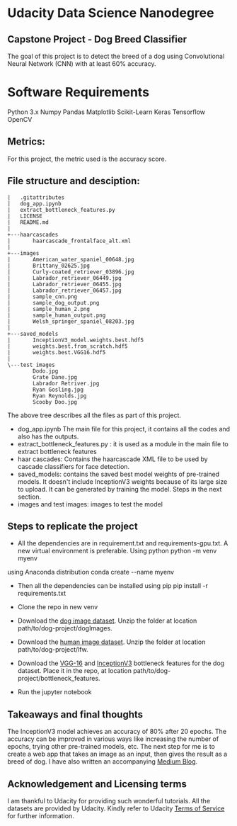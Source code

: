 # Udacity Data Science Nanodegree

##  Capstone Project - Dog Breed Classifier
The goal of this project is to detect the breed of a dog using Convolutional Neural Network (CNN) with at least 60% accuracy.




# Software Requirements
 Python 3.x
 Numpy
 Pandas
 Matplotlib
 Scikit-Learn
 Keras
 Tensorflow
 OpenCV
 
## Metrics:
For this project, the metric used is the accuracy score.

## File structure and desciption:

    |   .gitattributes
    |   dog_app.ipynb
    |   extract_bottleneck_features.py
    |   LICENSE
    |   README.md
    |   
    +---haarcascades
    |       haarcascade_frontalface_alt.xml
    |       
    +---images
    |       American_water_spaniel_00648.jpg
    |       Brittany_02625.jpg
    |       Curly-coated_retriever_03896.jpg
    |       Labrador_retriever_06449.jpg
    |       Labrador_retriever_06455.jpg
    |       Labrador_retriever_06457.jpg
    |       sample_cnn.png
    |       sample_dog_output.png
    |       sample_human_2.png
    |       sample_human_output.png
    |       Welsh_springer_spaniel_08203.jpg
    |       
    +---saved_models
    |       InceptionV3_model.weights.best.hdf5
    |       weights.best.from_scratch.hdf5
    |       weights.best.VGG16.hdf5
    |       
    \---test images
            Dodo.jpg
            Grate Dane.jpg
            Labrador Retriver.jpg
            Ryan Gosling.jpg
            Ryan Reynolds.jpg
            Scooby Doo.jpg
The above tree describes all the files as part of this project.
   - dog_app.ipynb The main file for this project, it contains all the codes and also has the outputs. 
   - extract_bottleneck_features.py : it is used as a module in the main file to extract bottleneck features
   - haar cascades: Contains the haarcascade XML file to be used by cascade classifiers for face detection.
   - saved_models: contains the saved best model weights of pre-trained models. It doesn't include InceptionV3 weights because of its large size to upload. It can be generated by training the model. Steps in the next section.
   - images and test images: images to test the model
## Steps to replicate the project
   - All the dependencies are in requirement.txt and requirements-gpu.txt. A new virtual environment is preferable.
   Using python
   python -m venv myenv
   
   using Anaconda distribution
   conda create --name myenv
   
   - Then all the dependencies can be installed using pip
   pip install -r requirements.txt
   
   - Clone the repo in new venv
   - Download the [dog image dataset](https://s3-us-west-1.amazonaws.com/udacity-aind/dog-project/dogImages.zip). Unzip the folder   at      location path/to/dog-project/dogImages.
   - Download the [human image dataset](https://s3-us-west-1.amazonaws.com/udacity-aind/dog-project/lfw.zip). Unzip the folder at            location path/to/dog-project/lfw.
   - Download the [VGG-16](https://s3-us-west-1.amazonaws.com/udacity-aind/dog-project/DogVGG16Data.npz) and [InceptionV3](https://s3-us-west-1.amazonaws.com/udacity-aind/dog-project/DogInceptionV3Data.npz) bottleneck features for the dog dataset.
     Place it in the repo, at location path/to/dog-project/bottleneck_features.
   - Run the jupyter notebook
   
 ## Takeaways and final thoughts
 The InceptionV3 model achieves an accuracy of 80% after 20 epochs. The accuracy can be improved in various ways like increasing the number of epochs, trying other pre-trained models, etc. The next step for me is to create a web app that takes an image as an input, then gives the result as a breed of dog. I have also written an accompanying [Medium Blog](https://medium.com/@deepchatterjee./dog-breed-classifier-d2492a1d52b1).
 
 ## Acknowledgement and Licensing terms
 I am thankful to Udacity for providing such wonderful tutorials. All the datasets are provided by Udacity. Kindly refer to Udacity [Terms of Service](https://www.udacity.com/legal) for further information.































